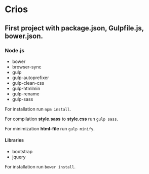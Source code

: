# Crios
## First project with package.json, Gulpfile.js, bower.json.

### Node.js
- bower
- browser-sync
- gulp
- gulp-autoprefixer
- gulp-clean-css
- gulp-htmlmin
- gulp-rename
- gulp-sass

For installation run `npm install`.

For compilation **style.sass** to **style.css** run `gulp sass`.

For minimization **html-file** run `gulp minify`.

#### Libraries
- bootstrap
- jquery

For installation run `bower install`.
